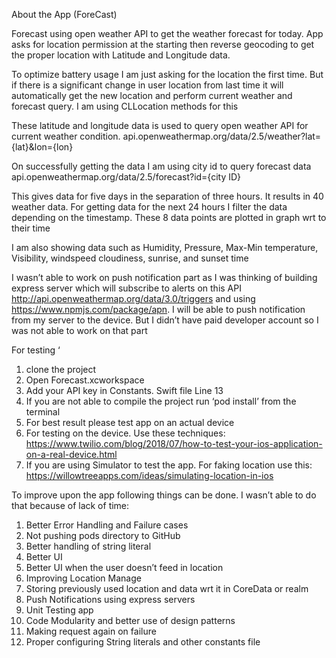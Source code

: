 About the App (ForeCast)

Forecast using open weather API to get the weather forecast for today.
App asks for location permission at the starting then reverse geocoding to get the proper location with Latitude and Longitude data.

To optimize battery usage I am just asking for the location the first time. But if there is a significant change in user location from last time it will automatically get the new location and perform current weather and forecast query. I am using CLLocation methods for this

These latitude and longitude data is used to query open weather API for current weather condition.
api.openweathermap.org/data/2.5/weather?lat={lat}&lon={lon}

On successfully getting the data I am using city id to query forecast data
api.openweathermap.org/data/2.5/forecast?id={city ID}

This gives data for five days in the separation of three hours. It results in 40 weather data. 
For getting data for the next 24 hours I filter the data depending on the timestamp. These 8 data points are plotted in graph wrt to their time

I am also showing data such as Humidity, Pressure, Max-Min temperature, Visibility, windspeed cloudiness, sunrise, and sunset time

I wasn’t able to work on push notification part as I was thinking of building express server which will subscribe to alerts on this API http://api.openweathermap.org/data/3.0/triggers and using https://www.npmjs.com/package/apn. I will be able to push notification from my server to the device. But I didn’t have paid developer account so I was not able to work on that part

For testing ‘
1. clone the project
2. Open Forecast.xcworkspace
3. Add your API key in Constants. Swift file Line 13
4. If you are not able to compile the project run ‘pod install’ from the terminal 
5. For best result please test app on an actual device
6. For testing on the device. Use these techniques: https://www.twilio.com/blog/2018/07/how-to-test-your-ios-application-on-a-real-device.html
7. If you are using Simulator to test the app. For faking location use this: https://willowtreeapps.com/ideas/simulating-location-in-ios


To improve upon the app following things can be done. I wasn’t able to do that because of lack of time:

1. Better Error Handling and Failure cases
2. Not pushing pods directory to GitHub
3. Better handling of string literal
4. Better UI
5. Better UI when the user doesn’t feed in location
6. Improving Location Manage
7. Storing previously used location and data wrt it in CoreData or realm
8. Push Notifications using express servers
9. Unit Testing app
10. Code Modularity and better use of design patterns
11. Making request again on failure
12. Proper configuring String literals and other constants file
